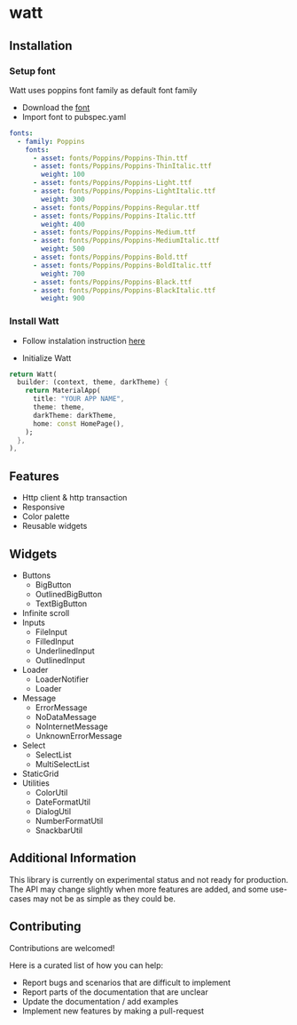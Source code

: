 # watt

## Installation

### Setup font

Watt uses poppins font family as default font family

- Download the [font](https://fonts.google.com/share?selection.family=Poppins:ital,wght@0,300;0,400;0,500;1,300;1,400;1,500)
- Import font to pubspec.yaml

```yaml
fonts:
  - family: Poppins
    fonts:
      - asset: fonts/Poppins/Poppins-Thin.ttf
      - asset: fonts/Poppins/Poppins-ThinItalic.ttf
        weight: 100
      - asset: fonts/Poppins/Poppins-Light.ttf
      - asset: fonts/Poppins/Poppins-LightItalic.ttf
        weight: 300
      - asset: fonts/Poppins/Poppins-Regular.ttf
      - asset: fonts/Poppins/Poppins-Italic.ttf
        weight: 400
      - asset: fonts/Poppins/Poppins-Medium.ttf
      - asset: fonts/Poppins/Poppins-MediumItalic.ttf
        weight: 500
      - asset: fonts/Poppins/Poppins-Bold.ttf
      - asset: fonts/Poppins/Poppins-BoldItalic.ttf
        weight: 700
      - asset: fonts/Poppins/Poppins-Black.ttf
      - asset: fonts/Poppins/Poppins-BlackItalic.ttf
        weight: 900
```

### Install Watt

- Follow instalation instruction [here](https://pub.dev/packages/watt/install)

- Initialize Watt

```dart
return Watt(
  builder: (context, theme, darkTheme) {
    return MaterialApp(
      title: "YOUR APP NAME",
      theme: theme,
      darkTheme: darkTheme,
      home: const HomePage(),
    );
  },
),
```

## Features

- Http client & http transaction
- Responsive
- Color palette
- Reusable widgets

## Widgets

- Buttons
    - BigButton
    - OutlinedBigButton
    - TextBigButton
- Infinite scroll
- Inputs
    - FileInput
    - FilledInput
    - UnderlinedInput
    - OutlinedInput
- Loader
    - LoaderNotifier
    - Loader
- Message
    - ErrorMessage
    - NoDataMessage
    - NoInternetMessage
    - UnknownErrorMessage
- Select
    - SelectList
    - MultiSelectList
- StaticGrid
- Utilities
    - ColorUtil
    - DateFormatUtil
    - DialogUtil
    - NumberFormatUtil
    - SnackbarUtil

## Additional Information
This library is currently on experimental status and not ready for production. The API may change slightly when more features are added, and some use-cases may not be as simple as they could be.

## Contributing

Contributions are welcomed!

Here is a curated list of how you can help:

- Report bugs and scenarios that are difficult to implement
- Report parts of the documentation that are unclear
- Update the documentation / add examples
- Implement new features by making a pull-request
